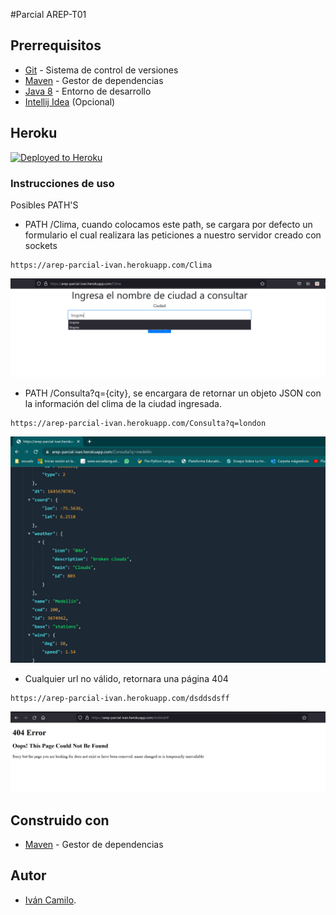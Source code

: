 #Parcial AREP-T01

## **Prerrequisitos**

-   [Git](https://git-scm.com/downloads) - Sistema de control de versiones
-   [Maven](https://maven.apache.org/download.cgi) - Gestor de dependencias
-   [Java 8](https://www.java.com/download/ie_manual.jsp) - Entorno de desarrollo
-   [Intellij Idea](https://www.jetbrains.com/es-es/idea/download/) (Opcional)


## Heroku

[![Deployed to Heroku](https://www.herokucdn.com/deploy/button.png)](https://arep-parcial-ivan.herokuapp.com/Clima)

### **Instrucciones de uso**

Posibles PATH'S

* PATH /Clima, cuando colocamos este path, se cargara por defecto un formulario el cual realizara las peticiones a nuestro servidor creado con sockets

```
https://arep-parcial-ivan.herokuapp.com/Clima
```

<img src="https://github.com/Rincon10/AREP-PARCIAL-T01/blob/master/resources/img/clima.jpg" />

* PATH /Consulta?q={city}, se encargara de retornar un objeto JSON con la información del clima de la ciudad ingresada.
```
https://arep-parcial-ivan.herokuapp.com/Consulta?q=london
```
<img src="https://github.com/Rincon10/AREP-PARCIAL-T01/blob/master/resources/img/query.jpg" />

* Cualquier url no válido, retornara una página 404
```
https://arep-parcial-ivan.herokuapp.com/dsddsdsff
```
<img src="https://github.com/Rincon10/AREP-PARCIAL-T01/blob/master/resources/img/404.jpg" />

## **Construido con**
  -   [Maven](https://maven.apache.org/download.cgi) - Gestor de dependencias

## **Autor**

-   [Iván Camilo](https://github.com/Rincon10).